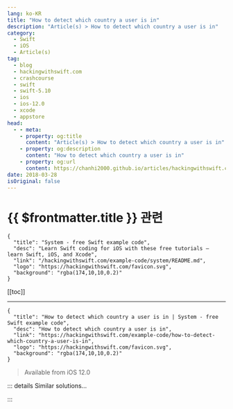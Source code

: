 ```yaml
---
lang: ko-KR
title: "How to detect which country a user is in"
description: "Article(s) > How to detect which country a user is in"
category:
  - Swift
  - iOS
  - Article(s)
tag: 
  - blog
  - hackingwithswift.com
  - crashcourse
  - swift
  - swift-5.10
  - ios
  - ios-12.0
  - xcode
  - appstore
head:
  - - meta:
    - property: og:title
      content: "Article(s) > How to detect which country a user is in"
    - property: og:description
      content: "How to detect which country a user is in"
    - property: og:url
      content: https://chanhi2000.github.io/articles/hackingwithswift.com/example-code/how-to-detect-which-country-a-user-is-in.html
date: 2018-03-28
isOriginal: false
---
```


# {{ $frontmatter.title }} 관련

```component VPCard
{
  "title": "System - free Swift example code",
  "desc": "Learn Swift coding for iOS with these free tutorials – learn Swift, iOS, and Xcode",
  "link": "/hackingwithswift.com/example-code/system/README.md",
  "logo": "https://hackingwithswift.com/favicon.svg",
  "background": "rgba(174,10,10,0.2)"
}
```

[[toc]]

---

```component VPCard
{
  "title": "How to detect which country a user is in | System - free Swift example code",
  "desc": "How to detect which country a user is in",
  "link": "https://hackingwithswift.com/example-code/how-to-detect-which-country-a-user-is-in",
  "logo": "https://hackingwithswift.com/favicon.svg",
  "background": "rgba(174,10,10,0.2)"
}
```

> Available from iOS 12.0

<!-- TODO: 작성 -->

<!-- 

-->

::: details Similar solutions…

<!--

-->

:::

